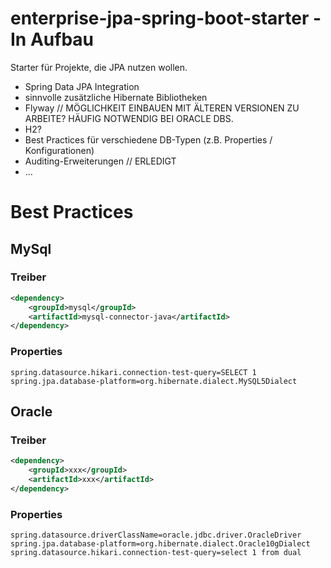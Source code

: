 # enterprise-jpa-spring-boot-starter - In Aufbau

Starter für Projekte, die JPA nutzen wollen.
- Spring Data JPA Integration
- sinnvolle zusätzliche Hibernate Bibliotheken
- Flyway // MÖGLICHKEIT EINBAUEN MIT ÄLTEREN VERSIONEN ZU ARBEITE? HÄUFIG NOTWENDIG BEI ORACLE DBS.
- H2?
- Best Practices für verschiedene DB-Typen (z.B. Properties / Konfigurationen)
- Auditing-Erweiterungen // ERLEDIGT
- ...



# Best Practices
## MySql

### Treiber
```xml
<dependency>
	<groupId>mysql</groupId>
	<artifactId>mysql-connector-java</artifactId>
</dependency>
```
### Properties

```
spring.datasource.hikari.connection-test-query=SELECT 1
spring.jpa.database-platform=org.hibernate.dialect.MySQL5Dialect
```

## Oracle

### Treiber
```xml
<dependency>
	<groupId>xxx</groupId>
	<artifactId>xxx</artifactId>
</dependency>
```

### Properties

```
spring.datasource.driverClassName=oracle.jdbc.driver.OracleDriver
spring.jpa.database-platform=org.hibernate.dialect.Oracle10gDialect
spring.datasource.hikari.connection-test-query=select 1 from dual
```